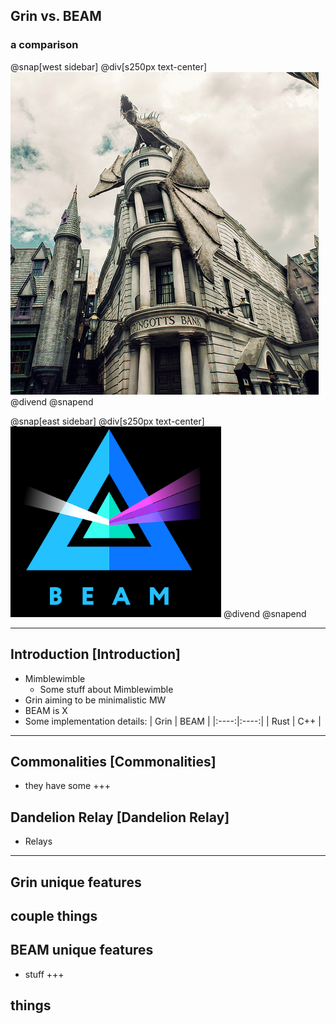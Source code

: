 



## Grin vs. BEAM
### a comparison


@snap[west sidebar]
@div[s250px text-center]
![Gringots](https://github.com/tari-labs/tari-university/raw/grin-beam/src/protocols/grin-beam-comparison/sources/gringots.png)
@divend
@snapend


@snap[east sidebar]
@div[s250px text-center]
![BEAM](https://github.com/tari-labs/tari-university/raw/grin-beam/src/protocols/grin-beam-comparison/sources/beam.png)
@divend
@snapend

---
## Introduction [Introduction]

- Mimblewimble
    - Some stuff about Mimblewimble
- Grin aiming to be minimalistic MW
- BEAM is X
- Some implementation details:
| Grin | BEAM |
|:----:|:----:|
| Rust | C++  |

---
## Commonalities [Commonalities]
- they have some 
+++

## Dandelion Relay [Dandelion Relay]
- Relays
---
## Grin unique features
couple things
---
## BEAM unique features
- stuff
+++
## things
